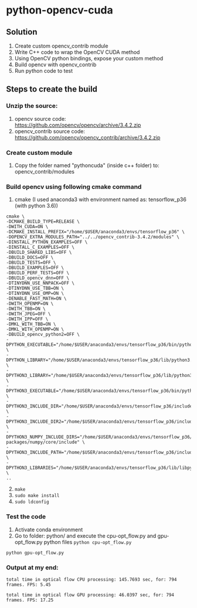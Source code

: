 # python-opencv-cuda

## Solution
1. Create custom opencv_contrib module
2. Write C++ code to wrap the OpenCV CUDA method
3. Using OpenCV python bindings, expose your custom method
4. Build opencv with opencv_contrib
5. Run python code to test

## Steps to create the build
### Unzip the source: 
1. opencv source code: https://github.com/opencv/opencv/archive/3.4.2.zip
2. opencv_contrib source code: https://github.com/opencv/opencv_contrib/archive/3.4.2.zip

### Create custom module
1.	Copy the folder named "pythoncuda" (inside c++ folder) to: opencv_contrib/modules

### Build opencv using following cmake command
1. cmake (I used anaconda3 with environment named as: tensorflow_p36 (with python 3.6))
```
cmake \
-DCMAKE_BUILD_TYPE=RELEASE \
-DWITH_CUDA=ON \
-DCMAKE_INSTALL_PREFIX="/home/$USER/anaconda3/envs/tensorflow_p36" \
-DOPENCV_EXTRA_MODULES_PATH="../../opencv_contrib-3.4.2/modules" \
-DINSTALL_PYTHON_EXAMPLES=OFF \
-DINSTALL_C_EXAMPLES=OFF \
-DBUILD_SHARED_LIBS=OFF \
-DBUILD_DOCS=OFF \
-DBUILD_TESTS=OFF \
-DBUILD_EXAMPLES=OFF \
-DBUILD_PERF_TESTS=OFF \
-DBUILD_opencv_dnn=OFF \
-DTINYDNN_USE_NNPACK=OFF \
-DTINYDNN_USE_TBB=ON \
-DTINYDNN_USE_OMP=ON \
-DENABLE_FAST_MATH=ON \
-DWITH_OPENMP=ON \
-DWITH_TBB=ON \
-DWITH_JPEG=OFF \
-DWITH_IPP=OFF \
-DMKL_WITH_TBB=ON \
-DMKL_WITH_OPENMP=ON \
-DBUILD_opencv_python2=OFF \
-DPYTHON_EXECUTABLE="/home/$USER/anaconda3/envs/tensorflow_p36/bin/python" \
-DPYTHON_LIBRARY="/home/$USER/anaconda3/envs/tensorflow_p36/lib/python3.6" \
-DPYTHON3_LIBRARY="/home/$USER/anaconda3/envs/tensorflow_p36/lib/python3.6" \
-DPYTHON3_EXECUTABLE="/home/$USER/anaconda3/envs/tensorflow_p36/bin/python" \
-DPYTHON3_INCLUDE_DIR="/home/$USER/anaconda3/envs/tensorflow_p36/include/python3.6m" \
-DPYTHON3_INCLUDE_DIR2="/home/$USER/anaconda3/envs/tensorflow_p36/include" \
-DPYTHON3_NUMPY_INCLUDE_DIRS="/home/$USER/anaconda3/envs/tensorflow_p36/lib/python3.6/site-packages/numpy/core/include" \
-DPYTHON3_INCLUDE_PATH="/home/$USER/anaconda3/envs/tensorflow_p36/include/python3.6m" \
-DPYTHON3_LIBRARIES="/home/$USER/anaconda3/envs/tensorflow_p36/lib/libpython3.6m.so" \
..
```
2. ``` make ```
3. ``` sudo make install ```
4. ``` sudo ldconfig ```

### Test the code
1. Activate conda environment
2. Go to folder: python/ and execute the cpu-opt_flow.py and gpu-opt_flow.py python files
``` python cpu-opt_flow.py ```

``` python gpu-opt_flow.py ```

### Output at my end:
``` total time in optical flow CPU processing: 145.7693 sec, for: 794 frames. FPS: 5.45 ```

``` total time in optical flow GPU processing: 46.0397 sec, for: 794 frames. FPS: 17.25 ```
